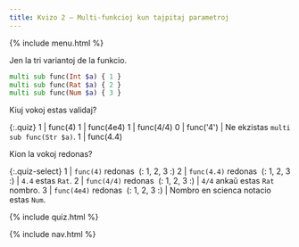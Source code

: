 ```yaml
---
title: Kvizo 2 — Multi-funkcioj kun tajpitaj parametroj
---
```


{% include menu.html %}

Jen la tri variantoj de la funkcio.

```raku
multi sub func(Int $a) { 1 }
multi sub func(Rat $a) { 2 }
multi sub func(Num $a) { 3 }
```

Kiuj vokoj estas validaj?

{:.quiz}
1 | func(4)
1 | func(4e4)
1 | func(4/4)
0 | func(&apos;4&apos;) | Ne ekzistas `multi sub func(Str $a)`.
1 | func(4.4)

Kion la vokoj redonas?

{:.quiz-select}
1 | `func(4)` redonas&nbsp; (: 1, 2, 3 :)
2 | `func(4.4)` redonas&nbsp; (: 1, 2, 3 :) | `4.4` estas `Rat`.
2 | `func(4/4)` redonas&nbsp; (: 1, 2, 3 :) | `4/4` ankaŭ estas `Rat` nombro.
3 | `func(4e4)` redonas&nbsp; (: 1, 2, 3 :) | Nombro en scienca notacio estas `Num`.

{% include quiz.html %}

{% include nav.html %}